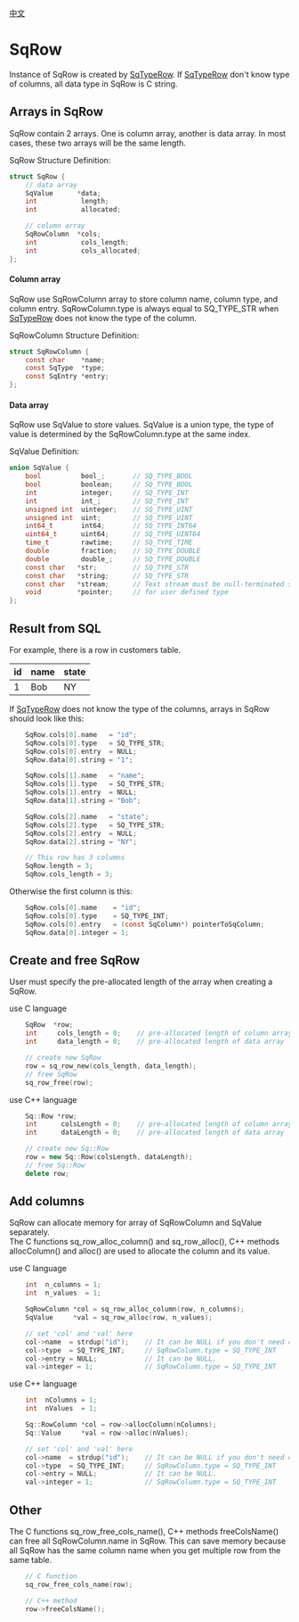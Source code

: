[中文](SqRow.cn.md)

# SqRow

Instance of SqRow is created by [SqTypeRow](SqTypeRow.md). If [SqTypeRow](SqTypeRow.md) don't know type of columns, all data type in SqRow is C string.

## Arrays in SqRow

SqRow contain 2 arrays. One is column array, another is data array.
In most cases, these two arrays will be the same length.  
  
SqRow Structure Definition:

```c
struct SqRow {
	// data array
	SqValue      *data;
	int           length;
	int           allocated;

	// column array
	SqRowColumn  *cols;
	int           cols_length;
	int           cols_allocated;
};
```

#### Column array

SqRow use SqRowColumn array to store column name, column type, and column entry.
SqRowColumn.type is always equal to SQ_TYPE_STR when [SqTypeRow](SqTypeRow.md) does not know the type of the column.  
  
SqRowColumn Structure Definition:

```c
struct SqRowColumn {
	const char    *name;
	const SqType  *type;
	const SqEntry *entry;
};
```

#### Data array

SqRow use SqValue to store values. SqValue is a union type, the type of value is determined by the SqRowColumn.type at the same index.  
  
SqValue Definition:

```c
union SqValue {
	bool          bool_;       // SQ_TYPE_BOOL
	bool          boolean;     // SQ_TYPE_BOOL
	int           integer;     // SQ_TYPE_INT
	int           int_;        // SQ_TYPE_INT
	unsigned int  uinteger;    // SQ_TYPE_UINT
	unsigned int  uint;        // SQ_TYPE_UINT
	int64_t       int64;       // SQ_TYPE_INT64
	uint64_t      uint64;      // SQ_TYPE_UINT64
	time_t        rawtime;     // SQ_TYPE_TIME
	double        fraction;    // SQ_TYPE_DOUBLE
	double        double_;     // SQ_TYPE_DOUBLE
	const char   *str;         // SQ_TYPE_STR
	const char   *string;      // SQ_TYPE_STR
	const char   *stream;      // Text stream must be null-terminated string
	void         *pointer;     // for user defined type
};
```

## Result from SQL

For example, there is a row in customers table.

|  id | name | state |
| --- | ---- | ----- |
|  1  | Bob  |  NY   |

If [SqTypeRow](SqTypeRow.md) does not know the type of the columns, arrays in SqRow should look like this:

```c
	SqRow.cols[0].name   = "id";
	SqRow.cols[0].type   = SQ_TYPE_STR;
	SqRow.cols[0].entry  = NULL;
	SqRow.data[0].string = "1";

	SqRow.cols[1].name   = "name";
	SqRow.cols[1].type   = SQ_TYPE_STR;
	SqRow.cols[1].entry  = NULL;
	SqRow.data[1].string = "Bob";

	SqRow.cols[2].name   = "state";
	SqRow.cols[2].type   = SQ_TYPE_STR;
	SqRow.cols[2].entry  = NULL;
	SqRow.data[2].string = "NY";

	// This row has 3 columns
	SqRow.length = 3;
	SqRow.cols_length = 3;
```

Otherwise the first column is this:

```c
	SqRow.cols[0].name    = "id";
	SqRow.cols[0].type    = SQ_TYPE_INT;
	SqRow.cols[0].entry   = (const SqColumn*) pointerToSqColumn;
	SqRow.data[0].integer = 1;
```

## Create and free SqRow

User must specify the pre-allocated length of the array when creating a SqRow.  
  
use C language

```c
	SqRow  *row;
	int     cols_length = 0;    // pre-allocated length of column array
	int     data_length = 0;    // pre-allocated length of data array

	// create new SqRow
	row = sq_row_new(cols_length, data_length);
	// free SqRow
	sq_row_free(row);
```

use C++ language

```c++
	Sq::Row *row;
	int      colsLength = 0;    // pre-allocated length of column array
	int      dataLength = 0;    // pre-allocated length of data array

	// create new Sq::Row
	row = new Sq::Row(colsLength, dataLength);
	// free Sq::Row
	delete row;
```

## Add columns

SqRow can allocate memory for array of SqRowColumn and SqValue separately.  
The C functions sq_row_alloc_column() and sq_row_alloc(), C++ methods allocColumn() and alloc() are used to allocate the column and its value.  
  
use C language

```c
	int  n_columns = 1;
	int  n_values  = 1;

	SqRowColumn *col = sq_row_alloc_column(row, n_columns);
	SqValue     *val = sq_row_alloc(row, n_values);

	// set 'col' and 'val' here
	col->name  = strdup("id");    // It can be NULL if you don't need column name.
	col->type  = SQ_TYPE_INT;     // SqRowColumn.type = SQ_TYPE_INT
	col->entry = NULL;            // It can be NULL.
	val->integer = 1;             // SqRowColumn.type = SQ_TYPE_INT
```

use C++ language

```c++
	int  nColumns = 1;
	int  nValues  = 1;

	Sq::RowColumn *col = row->allocColumn(nColumns);
	Sq::Value     *val = row->alloc(nValues);

	// set 'col' and 'val' here
	col->name  = strdup("id");    // It can be NULL if you don't need column name.
	col->type  = SQ_TYPE_INT;     // SqRowColumn.type = SQ_TYPE_INT
	col->entry = NULL;            // It can be NULL.
	val->integer = 1;             // SqRowColumn.type = SQ_TYPE_INT
```

## Other

The C functions sq_row_free_cols_name(), C++ methods freeColsName() can free all SqRowColumn.name in SqRow. This can save memory because all SqRow has the same column name when you get multiple row from the same table.

```c++
	// C function
	sq_row_free_cols_name(row);

	// C++ method
	row->freeColsName();
```
